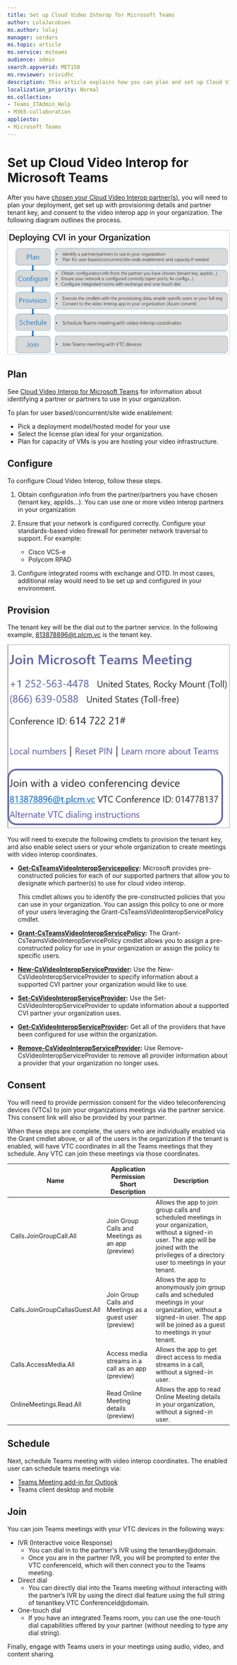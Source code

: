 ```yaml
---
title: Set up Cloud Video Interop for Microsoft Teams
author: LolaJacobsen
ms.author: lolaj
manager: serdars
ms.topic: article
ms.service: msteams
audience: admin
search.appverid: MET150
ms.reviewer: srividhc
description: This article explains how you can plan and set up Cloud Video Interop for users in your organization. 
localization_priority: Normal
ms.collection: 
- Teams_ITAdmin_Help
- M365-collaboration
appliesto: 
- Microsoft Teams
---
```


# Set up Cloud Video Interop for Microsoft Teams

After you have [chosen your Cloud Video Interop partner(s)](cloud-video-interop.md), you will need to plan your deployment, get set up with provisioning details and partner tenant key, and consent to the video interop app in your organization. The following diagram outlines the process. 

![Deploying CVI in your organization](media/deploying-cvi.png)

## Plan

See [Cloud Video Interop for Microsoft Teams](cloud-video-interop.md) for information about identifying a partner or partners to use in your organization. 

To plan for user based/concurrent/site wide enablement: 

- Pick a deployment model/hosted model for your use
- Select the license plan ideal for your organization. 
- Plan for capacity of VMs is you are hosting your video infrastructure.

## Configure 

To configure Cloud Video Interop, follow these steps. 

1. Obtain configuration info from the partner/partners you have chosen (tenant key, appIds…). You can use one or more video interop partners in your organization 

2. Ensure that your network is configured correctly. Configure your standards-based video firewall for perimeter network traversal to support. For example: 
    - Cisco VCS-e				   
    - Polycom RPAD

3. Configure integrated rooms with exchange and OTD. In most cases, additional relay would need to be set up and configured in your environment.


## Provision
 
The tenant key will be the dial out to the partner service. In the following example, 813878896@t.plcm.vc is the tenant key. 

![Tenant key example](media/tenant-key-example.png) 

You will need to execute the following cmdlets to provision the tenant key, and also enable select users or your whole organization to create meetings with video interop coordinates.

 
- **[Get-CsTeamsVideoInteropServicepolicy](https://docs.microsoft.com/powershell/module/skype/get-csteamsvideointeropservicepolicy):** 
Microsoft provides pre-constructed policies for each of our supported partners that allow you to designate which partner(s) to use for cloud video interop.

    This cmdlet allows you to identify the pre-constructed policies that you can use in your organization. You can assign this policy to one or more of your users leveraging the Grant-CsTeamsVideoInteropServicePolicy cmdlet.
 
- **[Grant-CsTeamsVideoInteropServicePolicy](https://docs.microsoft.com/powershell/module/skype/grant-csteamsvideointeropservicepolicy):**
The Grant-CsTeamsVideoInteropServicePolicy cmdlet allows you to assign a pre-constructed policy for use in your organization or assign the policy to specific users.
 
- **[New-CsVideoInteropServiceProvider](https://docs.microsoft.com/powershell/module/skype/new-csvideointeropserviceprovider):**
Use the New-CsVideoInteropServiceProvider to specify information about a supported CVI partner your organization would like to use.
 
- **[Set-CsVideoInteropServiceProvider](https://docs.microsoft.com/powershell/module/skype/set-csvideointeropserviceprovider):**
Use the Set-CsVideoInteropServiceProvider to update information about a supported CVI partner your organization uses.
 
- **[Get-CsVideoInteropServiceProvider](https://docs.microsoft.com/powershell/module/skype/get-csvideointeropserviceprovider):**
Get all of the providers that have been configured for use within the organization.
 
- **[Remove-CsVideoInteropServiceProvider](https://docs.microsoft.com/powershell/module/skype/remove-csvideointeropserviceprovider):**
Use Remove-CsVideoInteropServiceProvider to remove all provider information about a provider that your organization no longer uses.  
 
## Consent

You will need to provide permission consent for the video teleconferencing devices (VTCs) to join your organizations meetings via the partner service. This consent link will also be provided by your partner.  
 
When these steps are complete, the users who are individually enabled via the Grant cmdlet above, or all of the users in the organization if the tenant is enabled, will have VTC coordinates in all the Teams meetings that they schedule. Any VTC can join these meetings via those coordinates.


|Name|Application Permission Short Description| Description|
|--|--|---|
|Calls.JoinGroupCall.All|Join Group Calls and Meetings as an app (preview)|Allows the app to join group calls and scheduled meetings in your organization, without a signed-in user.  The app will be joined with the privileges of a directory user to meetings in your tenant.|
|Calls.JoinGroupCallasGuest.All|Join Group Calls and Meetings as a guest user (preview)|Allows the app to anonymously join group calls and scheduled meetings in your organization, without a signed-in user.  The app will be joined as a guest to meetings in your tenant.|
|Calls.AccessMedia.All|Access media streams in a call as an app (preview)|Allows the app to get direct access to media streams in a call, without a signed-in user.|
|OnlineMeetings.Read.All|Read Online Meeting details (preview)|Allows the app to read Online Meeting details in your organization, without a signed-in user.|

## Schedule

Next, schedule Teams meeting with video interop coordinates. The enabled user can schedule teams meetings via:
- [Teams Meeting add-in for Outlook](teams-add-in-for-outlook.md)
- Teams client desktop and mobile


## Join

You can join Teams meetings with your VTC devices in the following ways:
 
- IVR (Interactive voice Response)
    - You can dial in to the partner's IVR using the tenantkey@domain. 
    - Once you are in the partner IVR, you will be prompted to enter the VTC conferenceId, which will then connect you to the Teams meeting.
- Direct dial
    - You can directly dial into the Teams meeting without interacting with the partner’s IVR by using the direct dial feature using the full string of tenantkey.VTC ConferenceId@domain.
- One-touch dial
    - If you have an integrated Teams room, you can use the one-touch dial capabilities offered by your partner (without needing to type any dial string).

Finally, engage with Teams users in your meetings using audio, video, and content sharing. 
